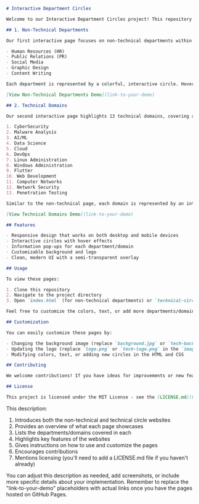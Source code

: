 

```markdown
# Interactive Department Circles

Welcome to our Interactive Department Circles project! This repository hosts two interactive web pages designed to showcase different departments and technical domains in an engaging and visually appealing manner.

## 1. Non-Technical Departments

Our first interactive page focuses on non-technical departments within an organization. It features five key areas:

- Human Resources (HR)
- Public Relations (PR)
- Social Media
- Graphic Design
- Content Writing

Each department is represented by a colorful, interactive circle. Hover over a circle to reveal more information about the department and what you can expect when joining the team.

[View Non-Technical Departments Demo](link-to-your-demo)

## 2. Technical Domains

Our second interactive page highlights 13 technical domains, covering a wide range of IT and computer science fields:

1. CyberSecurity
2. Malware Analysis
3. AI/ML
4. Data Science
5. Cloud
6. DevOps
7. Linux Administration
8. Windows Administration
9. Flutter
10. Web Development
11. Computer Networks
12. Network Security
13. Penetration Testing

Similar to the non-technical page, each domain is represented by an interactive circle. Hover over a circle to learn more about the specific technical area and its focus.

[View Technical Domains Demo](link-to-your-demo)

## Features

- Responsive design that works on both desktop and mobile devices
- Interactive circles with hover effects
- Information pop-ups for each department/domain
- Customizable background and logo
- Clean, modern UI with a semi-transparent overlay

## Usage

To view these pages:

1. Clone this repository
2. Navigate to the project directory
3. Open `index.html` (for non-technical departments) or `technical-circles.html` (for technical domains) in your web browser

Feel free to customize the colors, text, or add more departments/domains as needed!

## Customization

You can easily customize these pages by:

- Changing the background image (replace `background.jpg` or `tech-background.jpg` in the `images` folder)
- Updating the logo (replace `logo.png` or `tech-logo.png` in the `images` folder)
- Modifying colors, text, or adding new circles in the HTML and CSS

## Contributing

We welcome contributions! If you have ideas for improvements or new features, please open an issue or submit a pull request.

## License

This project is licensed under the MIT License - see the [LICENSE.md](LICENSE.md) file for details.
```

This description:

1. Introduces both the non-technical and technical circle websites
2. Provides an overview of what each page showcases
3. Lists the departments/domains covered in each
4. Highlights key features of the websites
5. Gives instructions on how to use and customize the pages
6. Encourages contributions
7. Mentions licensing (you'll need to add a LICENSE.md file if you haven't already)

You can adjust this description as needed, add screenshots, or include more specific details about your implementation. Remember to replace the "link-to-your-demo" placeholders with actual links once you have the pages hosted on GitHub Pages.
